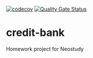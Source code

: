 [![codecov](https://codecov.io/gh/geo-tat/credit-bank/graph/badge.svg?token=9GQ5EPGJHK)](https://codecov.io/gh/geo-tat/credit-bank)
[![Quality Gate Status](https://sonarcloud.io/api/project_badges/measure?project=geo-tat_credit-bank&metric=alert_status)](https://sonarcloud.io/summary/new_code?id=geo-tat_credit-bank)
# credit-bank
Homework project for Neostudy
